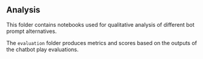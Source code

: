 ## Analysis


This folder contains notebooks used for qualitative analysis of different bot prompt alternatives.

The ```evaluation``` folder produces metrics and scores based on the outputs of the chatbot play evaluations.